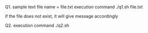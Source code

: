 Q1.
sample text file name = file.txt
execution command
./q1.sh file.txt

if the file does not exist, it will give message accordingly

Q2.
execution command
./q2.sh
